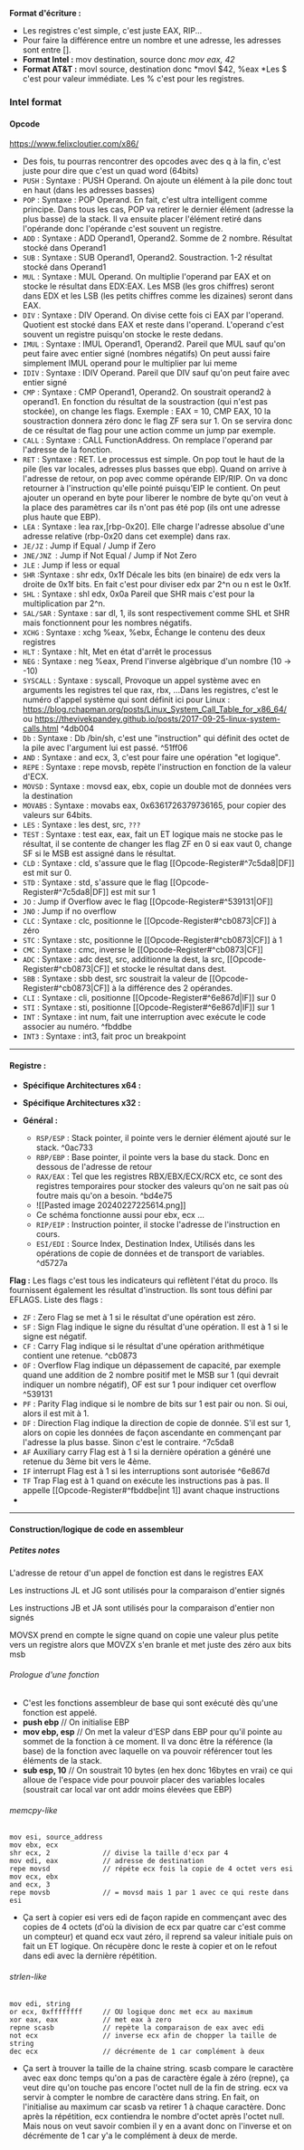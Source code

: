 **Format d'écriture :**

- Les registres c'est simple, c'est juste EAX, RIP...
- Pour faire la différence entre un nombre et une adresse, les adresses sont entre [].
- **Format Intel :** mov destination, source donc _mov eax, 42_
- **Format AT&T :** movl source, destination donc *movl $42, %eax *Les $ c'est pour valeur immédiate. Les % c'est pour les registres.
### **Intel format**

#### Opcode
https://www.felixcloutier.com/x86/

- Des fois, tu pourras rencontrer des opcodes avec des q à la fin, c'est juste pour dire que c'est un quad word (64bits)
- `PUSH` : Syntaxe : PUSH Operand. On ajoute un élément à la pile donc tout en haut (dans les adresses basses)
- `POP` : Syntaxe : POP Operand. En fait, c'est ultra intelligent comme principe. Dans tous les cas, POP va retirer le dernier élément (adresse la plus basse) de la stack. Il va ensuite placer l'élément retiré dans l'opérande donc l'opérande c'est souvent un registre.
- `ADD` : Syntaxe : ADD Operand1, Operand2. Somme de 2 nombre. Résultat stocké dans Operand1
- `SUB` : Syntaxe : SUB Operand1, Operand2. Soustraction. 1-2 résultat stocké dans Operand1
- `MUL` : Syntaxe : MUL Operand. On multiplie l'operand par EAX et on stocke le résultat dans EDX:EAX. Les MSB (les gros chiffres) seront dans EDX et les LSB (les petits chiffres comme les dizaines) seront dans EAX.
- `DIV` : Syntaxe : DIV Operand. On divise cette fois ci EAX par l'operand. Quotient est stocké dans EAX et reste dans l'operand. L'operand c'est souvent un registre puisqu'on stocke le reste dedans.
- `IMUL` : Syntaxe : IMUL Operand1, Operand2. Pareil que MUL sauf qu'on peut faire avec entier signé (nombres négatifs) On peut aussi faire simplement IMUL operand pour le multiplier par lui meme
- `IDIV` : Syntaxe : IDIV Operand. Pareil que DIV sauf qu'on peut faire avec entier signé
- `CMP` : Syntaxe : CMP Operand1, Operand2. On soustrait operand2 à operand1. En fonction du résultat de la soustraction (qui n'est pas stockée), on change les flags. Exemple : EAX = 10, CMP EAX, 10 la soustraction donnera zéro donc le flag ZF sera sur 1. On se servira donc de ce résultat de flag pour une action comme un jump par exemple.
- `CALL` : Syntaxe : CALL FunctionAddress. On remplace l'operand par l'adresse de la fonction.
- `RET` : Syntaxe : RET. Le processus est simple. On pop tout le haut de la pile (les var locales, adresses plus basses que ebp). Quand on arrive à l'adresse de retour, on pop avec comme opérande EIP/RIP. On va donc retourner à l'instruction qu'elle pointé puisqu'EIP le contient. On peut ajouter un operand en byte pour liberer le nombre de byte qu'on veut à la place des paramètres car ils n'ont pas été pop (ils ont une adresse plus haute que EBP).
- `LEA` : Syntaxe : lea rax,[rbp-0x20]. Elle charge l'adresse absolue d'une adresse relative (rbp-0x20 dans cet exemple) dans rax.
- `JE/JZ` : Jump if Equal / Jump if Zero
- `JNE/JNZ `: Jump if Not Equal / Jump if Not Zero
- `JLE` : Jump if less or equal
- `SHR` :Syntaxe : shr edx, 0x1f Décale les bits (en binaire) de edx vers la droite de 0x1f bits. En fait c'est pour diviser edx par 2^n ou n est le 0x1f.
- `SHL` : Syntaxe : shl edx, 0x0a Pareil que SHR mais c'est pour la multiplication par 2^n.
- `SAL/SAR` : Syntaxe : sar dl, 1, ils sont respectivement comme SHL et SHR mais fonctionnent pour les nombres négatifs.
- `XCHG` : Syntaxe : xchg %eax, %ebx, Échange le contenu des deux registres
- `HLT` : Syntaxe : hlt, Met en état d'arrêt le processus
- `NEG` : Syntaxe : neg %eax, Prend l'inverse algèbrique d'un nombre (10 -> -10)
- `SYSCALL` : Syntaxe : syscall, Provoque un appel système avec en arguments les registres tel que rax, rbx, ...Dans les registres, c'est le numéro d'appel système qui sont définit ici pour Linux : https://blog.rchapman.org/posts/Linux_System_Call_Table_for_x86_64/ ou https://thevivekpandey.github.io/posts/2017-09-25-linux-system-calls.html ^4db004
- `Db` : Syntaxe : Db /bin/sh, c'est une "instruction" qui définit des octet de la pile avec l'argument lui est passé. ^51ff06
- `AND` : Syntaxe : and ecx, 3, c'est pour faire une opération "et logique". 
- `REPE` : Syntaxe : repe movsb, repète l'instruction en fonction de la valeur d'ECX.
- `MOVSD` : Syntaxe : movsd eax, ebx, copie un double mot de données vers la destination
- `MOVABS` : Syntaxe : movabs eax, 0x6361726379736165, pour copier des valeurs sur 64bits.
- `LES` : Syntaxe : les dest, src, `???`
- `TEST` : Syntaxe : test eax, eax, fait un ET logique mais ne stocke pas le résultat, il se contente de changer les flag ZF en 0 si eax vaut 0, change SF si le MSB est assigné dans le résultat.
- `CLD` : Syntaxe : cld, s'assure que le flag [[Opcode-Register#^7c5da8|DF]] est mit sur 0.
- `STD` : Syntaxe : std, s'assure que le flag [[Opcode-Register#^7c5da8|DF]] est mit sur 1
- `JO` : Jump if Overflow avec le flag [[Opcode-Register#^539131|OF]]
- `JNO` : Jump if no overflow
- `CLC` : Syntaxe : clc, positionne le [[Opcode-Register#^cb0873|CF]] à zéro
- `STC` : Syntaxe : stc, positionne le [[Opcode-Register#^cb0873|CF]] à 1
- `CMC` : Syntaxe : cmc, inverse le [[Opcode-Register#^cb0873|CF]] 
- `ADC` : Syntaxe : adc dest, src, additionne la dest, la src, [[Opcode-Register#^cb0873|CF]] et stocke le résultat dans dest.
- `SBB` : Syntaxe : sbb dest, src soustrait la valeur de [[Opcode-Register#^cb0873|CF]] à la différence des 2 opérandes.
- `CLI` : Syntaxe : cli, positionne [[Opcode-Register#^6e867d|IF]] sur 0
- `STI` : Syntaxe : sti, positionne [[Opcode-Register#^6e867d|IF]] sur 1
- `INT` : Syntaxe : int num, fait une interruption avec exécute le code associer au numéro. ^fbddbe
- `INT3` : Syntaxe : int3, fait proc un breakpoint



---
#### **Registre :**

- **Spécifique Architectures x64 :**
    
- **Spécifique Architectures x32 :**
    
- **Général :**
    
    - `RSP/ESP` : Stack pointer, il pointe vers le dernier élément ajouté sur le stack. ^0ac733
    - `RBP/EBP` : Base pointer, il pointe vers la base du stack. Donc en dessous de l'adresse de retour
    - `RAX/EAX` : Tel que les registres RBX/EBX/ECX/RCX etc, ce sont des registres temporaires pour stocker des valeurs qu'on ne sait pas où foutre mais qu'on a besoin. ^bd4e75
    - ![[Pasted image 20240227225614.png]]
    - Ce schéma fonctionne aussi pour ebx, ecx ...
    - `RIP/EIP` : Instruction pointer, il stocke l'adresse de l'instruction en cours.
    - `ESI/EDI` : Source Index, Destination Index, Utilisés dans les opérations de copie de données et de transport de variables. ^d5727a

**Flag :** Les flags c'est tous les indicateurs qui reflètent l'état du proco. Ils fournissent également les résultat d'instruction. Ils sont tous défini par EFLAGS. Liste des flags :

- `ZF` : Zero Flag se met à 1 si le résultat d'une opération est zéro.
- `SF` : Sign Flag indique le signe du résultat d'une opération. Il est à 1 si le signe est négatif.
- `CF` : Carry Flag indique si le résultat d'une opération arithmétique contient une retenue.  ^cb0873
- `OF` : Overflow Flag indique un dépassement de capacité, par exemple quand une addition de 2 nombre positif met le MSB sur 1 (qui devrait indiquer un nombre négatif), OF est sur 1 pour indiquer cet overflow ^539131
- `PF` : Parity Flag indique si le nombre de bits sur 1 est pair ou non. Si oui, alors il est mit à 1.
- `DF` : Direction Flag  indique la direction de copie de donnée. S'il est sur 1, alors on copie les données de façon ascendante en commençant par l'adresse la plus basse. Sinon c'est le contraire. ^7c5da8
- `AF` Auxiliary carry Flag est à 1 si la dernière opération a généré une retenue du 3ème bit vers le 4ème.
- `IF` interrupt Flag est à 1 si les interruptions sont autorisée  ^6e867d
- `TF` Trap Flag est à 1 quand on exécute les instructions pas à pas. Il appelle [[Opcode-Register#^fbddbe|int 1]] avant chaque instructions
- 


------------------

#### Construction/logique de code en assembleur

##### Petites notes

L'adresse de retour d'un appel de fonction est dans le registres EAX

Les instructions JL et JG sont utilisés pour la comparaison d'entier signés

Les instructions JB et JA sont utilisés pour la comparaison d'entier non signés

MOVSX prend en compte le signe quand on copie une valeur plus petite vers un registre alors que MOVZX s'en branle et met juste des zéro aux bits msb


###### Prologue d'une fonction 

- C'est les fonctions assembleur de base qui sont exécuté dès qu'une fonction est appelé.
- **push ebp** // On initialise EBP
- **mov ebp, esp** // On met la valeur d'ESP dans EBP pour qu'il pointe au sommet de la fonction à ce moment. Il va donc être la référence (la base) de la fonction avec laquelle on va pouvoir référencer tout les éléments de la stack.
- **sub esp, 10** // On soustrait 10 bytes (en hex donc 16bytes en vrai) ce qui alloue de l'espace vide pour pouvoir placer des variables locales (soustrait car local var ont addr moins élevées que EBP)


###### memcpy-like 

```
mov esi, source_address 
mov ebx, ecx
shr ecx, 2             // divise la taille d'ecx par 4
mov edi, eax           // adresse de destination
repe movsd             // répéte ecx fois la copie de 4 octet vers esi
mov ecx, ebx
and ecx, 3
repe movsb             // = movsd mais 1 par 1 avec ce qui reste dans esi
```
- Ça sert à copier esi vers edi de façon rapide en commençant avec des copies de 4 octets (d'où la division de ecx par quatre car c'est comme un compteur) et quand ecx vaut zéro, il reprend sa valeur initiale puis on fait un ET logique. On récupère donc le reste à copier et on le refout dans edi avec la dernière répétition.


###### strlen-like

```
mov edi, string       
or ecx, 0xffffffff     // OU logique donc met ecx au maximum
xor eax, eax           // met eax à zero
repne scasb            // repète la comparaison de eax avec edi
not ecx                // inverse ecx afin de chopper la taille de string
dec ecx                // décrémente de 1 car complément à deux
```
- Ça sert à trouver la taille de la chaine string. scasb compare le caractère avec eax donc temps qu'on a pas de caractère égale à zéro (repne), ça veut dire qu'on touche pas encore l'octet null de la fin de string. ecx va servir à compter le nombre de caractère dans string. En fait, on l'initialise au maximum car scasb va retirer 1 à chaque caractère. Donc après la répétition, ecx contiendra le nombre d'octet après l'octet null. Mais nous on veut savoir combien il y en a avant donc on l'inverse et on décrémente de 1 car y'a le complément à deux de merde.


